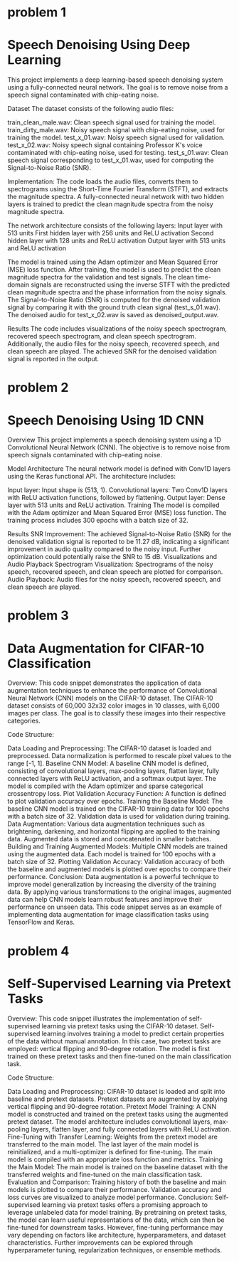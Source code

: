 # problem 1
# Speech Denoising Using Deep Learning
This project implements a deep learning-based speech denoising system using a fully-connected neural network. The goal is to remove noise from a speech signal contaminated with chip-eating noise.

Dataset
The dataset consists of the following audio files:

train_clean_male.wav: Clean speech signal used for training the model.
train_dirty_male.wav: Noisy speech signal with chip-eating noise, used for training the model.
test_x_01.wav: Noisy speech signal used for validation.
test_x_02.wav: Noisy speech signal containing Professor K's voice contaminated with chip-eating noise, used for testing.
test_s_01.wav: Clean speech signal corresponding to test_x_01.wav, used for computing the Signal-to-Noise Ratio (SNR).

Implementation:
The code loads the audio files, converts them to spectrograms using the Short-Time Fourier Transform (STFT), and extracts the magnitude spectra. A fully-connected neural network with two hidden layers is trained to predict the clean magnitude spectra from the noisy magnitude spectra.

The network architecture consists of the following layers:
Input layer with 513 units
First hidden layer with 256 units and ReLU activation
Second hidden layer with 128 units and ReLU activation
Output layer with 513 units and ReLU activation

The model is trained using the Adam optimizer and Mean Squared Error (MSE) loss function.
After training, the model is used to predict the clean magnitude spectra for the validation and test signals. The clean time-domain signals are reconstructed using the inverse STFT with the predicted clean magnitude spectra and the phase information from the noisy signals.
The Signal-to-Noise Ratio (SNR) is computed for the denoised validation signal by comparing it with the ground truth clean signal (test_s_01.wav). The denoised audio for test_x_02.wav is saved as denoised_output.wav.

Results
The code includes visualizations of the noisy speech spectrogram, recovered speech spectrogram, and clean speech spectrogram. Additionally, the audio files for the noisy speech, recovered speech, and clean speech are played.
The achieved SNR for the denoised validation signal is reported in the output.

# problem 2
# Speech Denoising Using 1D CNN

Overview
This project implements a speech denoising system using a 1D Convolutional Neural Network (CNN). The objective is to remove noise from speech signals contaminated with chip-eating noise.

Model Architecture
The neural network model is defined with Conv1D layers using the Keras functional API. The architecture includes:

Input layer: Input shape is (513, 1).
Convolutional layers: Two Conv1D layers with ReLU activation functions, followed by flattening.
Output layer: Dense layer with 513 units and ReLU activation.
Training
The model is compiled with the Adam optimizer and Mean Squared Error (MSE) loss function. The training process includes 300 epochs with a batch size of 32.

Results
SNR Improvement: The achieved Signal-to-Noise Ratio (SNR) for the denoised validation signal is reported to be 11.27 dB, indicating a significant improvement in audio quality compared to the noisy input. Further optimization could potentially raise the SNR to 15 dB.
Visualizations and Audio Playback
Spectrogram Visualization: Spectrograms of the noisy speech, recovered speech, and clean speech are plotted for comparison.
Audio Playback: Audio files for the noisy speech, recovered speech, and clean speech are played.

# problem 3
# Data Augmentation for CIFAR-10 Classification

Overview:
This code snippet demonstrates the application of data augmentation techniques to enhance the performance of Convolutional Neural Network (CNN) models on the CIFAR-10 dataset. The CIFAR-10 dataset consists of 60,000 32x32 color images in 10 classes, with 6,000 images per class. The goal is to classify these images into their respective categories.

Code Structure:

Data Loading and Preprocessing: The CIFAR-10 dataset is loaded and preprocessed. Data normalization is performed to rescale pixel values to the range [-1, 1].
Baseline CNN Model: A baseline CNN model is defined, consisting of convolutional layers, max-pooling layers, flatten layer, fully connected layers with ReLU activation, and a softmax output layer. The model is compiled with the Adam optimizer and sparse categorical crossentropy loss.
Plot Validation Accuracy Function: A function is defined to plot validation accuracy over epochs.
Training the Baseline Model: The baseline CNN model is trained on the CIFAR-10 training data for 100 epochs with a batch size of 32. Validation data is used for validation during training.
Data Augmentation: Various data augmentation techniques such as brightening, darkening, and horizontal flipping are applied to the training data. Augmented data is stored and concatenated in smaller batches.
Building and Training Augmented Models: Multiple CNN models are trained using the augmented data. Each model is trained for 100 epochs with a batch size of 32.
Plotting Validation Accuracy: Validation accuracy of both the baseline and augmented models is plotted over epochs to compare their performance.
Conclusion:
Data augmentation is a powerful technique to improve model generalization by increasing the diversity of the training data. By applying various transformations to the original images, augmented data can help CNN models learn robust features and improve their performance on unseen data. This code snippet serves as an example of implementing data augmentation for image classification tasks using TensorFlow and Keras.

# problem 4
# Self-Supervised Learning via Pretext Tasks

Overview:
This code snippet illustrates the implementation of self-supervised learning via pretext tasks using the CIFAR-10 dataset. Self-supervised learning involves training a model to predict certain properties of the data without manual annotation. In this case, two pretext tasks are employed: vertical flipping and 90-degree rotation. The model is first trained on these pretext tasks and then fine-tuned on the main classification task.

Code Structure:

Data Loading and Preprocessing: CIFAR-10 dataset is loaded and split into baseline and pretext datasets. Pretext datasets are augmented by applying vertical flipping and 90-degree rotation.
Pretext Model Training: A CNN model is constructed and trained on the pretext tasks using the augmented pretext dataset. The model architecture includes convolutional layers, max-pooling layers, flatten layer, and fully connected layers with ReLU activation.
Fine-Tuning with Transfer Learning: Weights from the pretext model are transferred to the main model. The last layer of the main model is reinitialized, and a multi-optimizer is defined for fine-tuning. The main model is compiled with an appropriate loss function and metrics.
Training the Main Model: The main model is trained on the baseline dataset with the transferred weights and fine-tuned on the main classification task.
Evaluation and Comparison: Training history of both the baseline and main models is plotted to compare their performance. Validation accuracy and loss curves are visualized to analyze model performance.
Conclusion:
Self-supervised learning via pretext tasks offers a promising approach to leverage unlabeled data for model training. By pretraining on pretext tasks, the model can learn useful representations of the data, which can then be fine-tuned for downstream tasks. However, fine-tuning performance may vary depending on factors like architecture, hyperparameters, and dataset characteristics. Further improvements can be explored through hyperparameter tuning, regularization techniques, or ensemble methods.
